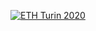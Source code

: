 [![ETH Turin 2020](https://img.shields.io/badge/%CE%9E-ETH%20Turin%202020-F64060.svg)](https://ethturin.com)
